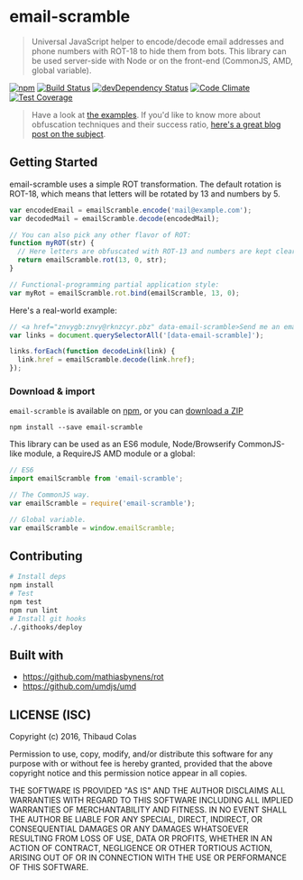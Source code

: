 email-scramble
==============

> Universal JavaScript helper to encode/decode email addresses and phone numbers with ROT-18 to hide them from bots. This library can be used server-side with Node or on the front-end (CommonJS, AMD, global variable).

[![npm](https://img.shields.io/npm/v/email-scramble.svg?style=flat-square)](https://www.npmjs.com/package/email-scramble) [![Build Status](https://img.shields.io/travis/ThibWeb/email-scramble.svg?style=flat-square)](https://travis-ci.org/ThibWeb/email-scramble) [![devDependency Status](https://img.shields.io/david/dev/ThibWeb/email-scramble.svg?style=flat-square)](https://david-dm.org/ThibWeb/email-scramble#info=devDependencies) [![Code Climate](https://img.shields.io/codeclimate/github/ThibWeb/email-scramble.svg?style=flat-square)](https://codeclimate.com/github/ThibWeb/email-scramble) [![Test Coverage](https://img.shields.io/codeclimate/coverage/github/ThibWeb/email-scramble.svg?style=flat-square)](https://codeclimate.com/github/ThibWeb/email-scramble)

> Have a look at [the examples](https://rawgit.com/ThibWeb/email-scramble/master/examples/index.html).
> If you'd like to know more about obfuscation techniques and their success ratio, [here's a great blog post on the subject](http://techblog.tilllate.com/2008/07/20/ten-methods-to-obfuscate-e-mail-addresses-compared/).

## Getting Started

email-scramble uses a simple ROT transformation. The default rotation is ROT-18, which means that letters will be rotated by 13 and numbers by 5.

```js
var encodedEmail = emailScramble.encode('mail@example.com');
var decodedMail = emailScramble.decode(encodedMail);

// You can also pick any other flavor of ROT:
function myROT(str) {
  // Here letters are obfuscated with ROT-13 and numbers are kept clear.
  return emailScramble.rot(13, 0, str);
}

// Functional-programming partial application style:
var myRot = emailScramble.rot.bind(emailScramble, 13, 0);
```

Here's a real-world example:

```js
// <a href="znvygb:znvy@rknzcyr.pbz" data-email-scramble>Send me an email!</a>
var links = document.querySelectorAll('[data-email-scramble]');

links.forEach(function decodeLink(link) {
  link.href = emailScramble.decode(link.href);
});
```

### Download & import

`email-scramble` is available on [npm](https://www.npmjs.com/package/email-scramble), or you can [download a ZIP](https://github.com/ThibWeb/email-scramble/releases)

```
npm install --save email-scramble
```

This library can be used as an ES6 module, Node/Browserify CommonJS-like module, a RequireJS AMD module or a global:

```js
// ES6
import emailScramble from 'email-scramble';

// The CommonJS way.
var emailScramble = require('email-scramble');

// Global variable.
var emailScramble = window.emailScramble;
```

## Contributing

```bash
# Install deps
npm install
# Test
npm test
npm run lint
# Install git hooks
./.githooks/deploy
```

## Built with

- https://github.com/mathiasbynens/rot
- https://github.com/umdjs/umd

## LICENSE (ISC)

Copyright (c) 2016, Thibaud Colas

Permission to use, copy, modify, and/or distribute this software for any
purpose with or without fee is hereby granted, provided that the above
copyright notice and this permission notice appear in all copies.

THE SOFTWARE IS PROVIDED "AS IS" AND THE AUTHOR DISCLAIMS ALL WARRANTIES
WITH REGARD TO THIS SOFTWARE INCLUDING ALL IMPLIED WARRANTIES OF
MERCHANTABILITY AND FITNESS. IN NO EVENT SHALL THE AUTHOR BE LIABLE FOR
ANY SPECIAL, DIRECT, INDIRECT, OR CONSEQUENTIAL DAMAGES OR ANY DAMAGES
WHATSOEVER RESULTING FROM LOSS OF USE, DATA OR PROFITS, WHETHER IN AN
ACTION OF CONTRACT, NEGLIGENCE OR OTHER TORTIOUS ACTION, ARISING OUT OF
OR IN CONNECTION WITH THE USE OR PERFORMANCE OF THIS SOFTWARE.

